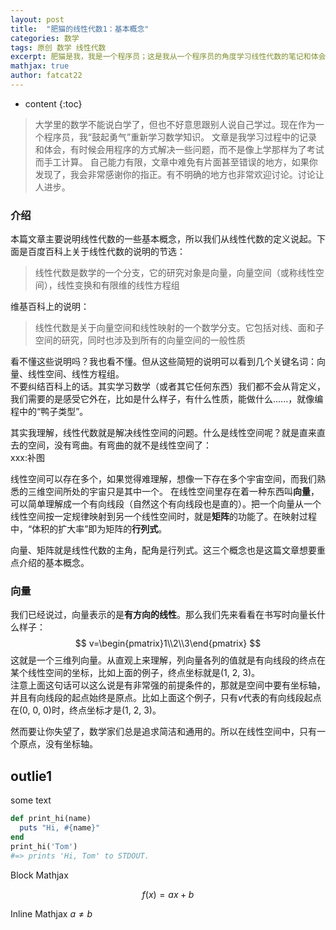 ```yaml
---
layout: post
title:  "肥猫的线性代数1：基本概念"
categories: 数学
tags: 原创 数学 线性代数
excerpt: 肥猫是我，我是一个程序员；这是我从一个程序员的角度学习线性代数的笔记和体会
mathjax: true
author: fatcat22
---
```


* content
{:toc}

>大学里的数学不能说白学了，但也不好意思跟别人说自己学过。现在作为一个程序员，我“鼓起勇气”重新学习数学知识。
>文章是我学习过程中的记录和体会，有时候会用程序的方式解决一些问题，而不是像上学那样为了考试而手工计算。
>自己能力有限，文章中难免有片面甚至错误的地方，如果你发现了，我会非常感谢你的指正。有不明确的地方也非常欢迎讨论。讨论让人进步。

### 介绍
本篇文章主要说明线性代数的一些基本概念，所以我们从线性代数的定义说起。下面是百度百科上关于线性代数的说明的节选：
>线性代数是数学的一个分支，它的研究对象是向量，向量空间（或称线性空间），线性变换和有限维的线性方程组

维基百科上的说明：
>线性代数是关于向量空间和线性映射的一个数学分支。它包括对线、面和子空间的研究，同时也涉及到所有的向量空间的一般性质

看不懂这些说明吗？我也看不懂。但从这些简短的说明可以看到几个关键名词：向量、线性空间、线性方程组。  
不要纠结百科上的话。其实学习数学（或者其它任何东西）我们都不会从背定义，我们需要的是感受它外在，比如是什么样子，有什么性质，能做什么......，就像编程中的“鸭子类型”。

其实我理解，线性代数就是解决线性空间的问题。什么是线性空间呢？就是直来直去的空间，没有弯曲。有弯曲的就不是线性空间了：  
xxx:补图

线性空间可以存在多个，如果觉得难理解，想像一下存在多个宇宙空间，而我们熟悉的三维空间所处的宇宙只是其中一个。
在线性空间里存在着一种东西叫**向量**，可以简单理解成一个有向线段（自然这个有向线段也是直的）。把一个向量从一个线性空间按一定规律映射到另一个线性空间时，就是**矩阵**的功能了。在映射过程中，“体积的扩大率”即为矩阵的**行列式**。

向量、矩阵就是线性代数的主角，配角是行列式。这三个概念也是这篇文章想要重点介绍的基本概念。

### 向量
我们已经说过，向量表示的是**有方向的线性**。那么我们先来看看在书写时向量长什么样子：
$$
v=\begin{pmatrix}1\\2\\3\end{pmatrix}
$$
这就是一个三维列向量。从直观上来理解，列向量各列的值就是有向线段的终点在某个线性空间的坐标，比如上面的例子，终点坐标就是(1, 2, 3)。  
注意上面这句话可以这么说是有非常强的前提条件的，那就是空间中要有坐标轴，并且有向线段的起点始终是原点。比如上面这个例子，只有$v$代表的有向线段起点在(0, 0, 0)时，终点坐标才是(1, 2, 3)。

然而要让你失望了，数学家们总是追求简洁和通用的。所以在线性空间中，只有一个原点，没有坐标轴。

## outlie1
some text

```ruby
def print_hi(name)
  puts "Hi, #{name}"
end
print_hi('Tom')
#=> prints 'Hi, Tom' to STDOUT.
```

Block Mathjax

$$
f(x) = ax + b
$$

Inline Mathjax $a \neq b$
